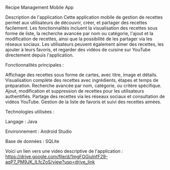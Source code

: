

Recipe Management Mobile App

Description de l'application Cette application mobile de gestion de recettes permet aux utilisateurs de découvrir, créer, et partager des recettes facilement. Les fonctionnalités incluent la visualisation des recettes sous forme de liste, la recherche avancée par nom ou catégorie, l'ajout et la modification de recettes, ainsi que la possibilité de les partager via les réseaux sociaux. Les utilisateurs peuvent également aimer des recettes, les ajouter à leurs favoris, et regarder des vidéos de cuisine sur YouTube directement depuis l'application.

Fonctionnalités principales :

Affichage des recettes sous forme de cartes, avec titre, image et détails. Visualisation complète des recettes avec ingrédients, étapes et temps de préparation. Recherche avancée par nom, catégorie, ou critère spécifique. Ajout, modification et suppression de recettes pour les utilisateurs authentifiés. Partage des recettes via les réseaux sociaux et consultation de vidéos YouTube. Gestion de la liste de favoris et suivi des recettes aimées.

Technologies utilisées :

Langage : Java

Environnement : Android Studio

Base de données : SQLite


Voici un lien vers une video descriptive de l'application : https://drive.google.com/file/d/1mgFGGiulnfF29-aqP7_PM9JK_ILfcZoS/view?usp=drive_link

